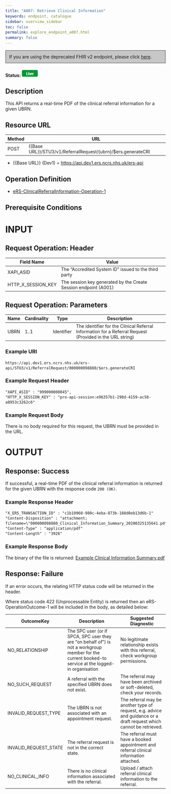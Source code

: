 ```yaml
---
title: "A007: Retrieve Clinical Information"
keywords: endpoint, catalogue
sidebar: overview_sidebar
toc: false
permalink: explore_endpoint_a007.html
summary: false
---
```


<div style="border: 2px solid #888888; padding: 10px; background: #c7c7c7;">If you are using the deprecated FHIR v2 endpoint, please click <a href="explore_endpoint_a007_DSTU2.html">here</a>.</div>

#### Status: ![Live](images/icons/api_live.png)

## Description
This API returns a real-time PDF of the clinical referral information for a given UBRN.

## Resource URL

| Method | URL |
| -------| --- |
| POST | {{Base URL}}/STU3/v1/ReferralRequest/{ubrn}/$ers.generateCRI |

- {{Base URL}} (Dev1) = https://api.dev1.ers.ncrs.nhs.uk/ers-api  


## Operation Definition

- [eRS-ClinicalReferralInformation-Operation-1](https://fhir.nhs.uk/STU3/OperationDefinition/eRS-ClinicalReferralInformation-Operation-1)

## Prerequisite Conditions


# INPUT

## Request Operation: Header

| Field Name | Value |
| ---------- | ----- |
| XAPI_ASID | The “Accredited System ID” issued to the third party |
| HTTP_X_SESSION_KEY | The session key generated by the Create Session endpoint (A001) |

## Request Operation: Parameters

| Name | Cardinality | Type | Description |
| ---- | ----------- | ---- | ----------- |
| UBRN | 1..1 | Identifier | The identifier for the Clinical Referral Information for a Referral Request<br>(Provided in the URL string) |

### Example URI
```http
https://api.dev1.ers.ncrs.nhs.uk/ers-api/STU3/v1/ReferralRequest/000000098880/$ers.generateCRI
```

### Example Request Header
```http
"XAPI_ASID" : "999000000045",
"HTTP_X_SESSION_KEY" : "pro-api-session:e96357b1-298d-4159-ac58-a8953c3262c6"
```
### Example Request Body
There is no body required for this request, the UBRN must be provided in the URL.

# OUTPUT

## Response: Success
If successful, a real-time PDF of the clinical referral information is returned for the given UBRN with the response code `200 (OK)`.

### Example Response Header
```http
"X_ERS_TRANSACTION_ID" : "c1b10960-980c-4eba-873b-188d0eb13d6b-1"
"Content-Disposition" : "attachment; filename=\"000000098880_Clinical_Information_Summary_20200325135641.pdf\"",
"Content-Type" : "application/pdf"
"Content-Length" : "3926"
```

### Example Response Body
The binary of the file is returned: [Example Clinical Information Summary.pdf](downloads/Example_Clinical_Information_Summary.pdf)

## Response: Failure
If an error occurs, the relating HTTP status code will be returned in the header.  

Where status code 422 (Unprocessable Entity) is returned then an eRS-OperationOutcome-1 will be included in the body, as detailed below:

| OutcomeKey | Description | Suggested Diagnostic |
| ---------- | ----------- | -------------------- |
| NO_RELATIONSHIP | The SPC user (or if SPCA, SPC user they are “on behalf of”) is not a workgroup member for the current booked-to service at the logged-in organisation | No legitimate relationship exists with this referral, check workgroup permissions. |
| NO_SUCH_REQUEST | A referral with the specified UBRN does not exist. | The referral may have been archived or soft-deleted, check your records. |
| INVALID_REQUEST_TYPE | The UBRN is not associated with an appointment request.  | The referral may be another type of request, e.g. advice and guidance or a draft request which cannot be retrieved. |
| INVALID_REQUEST_STATE | The referral request is not in the correct state. | The referral must have a booked appointment and referral clinical information attached. |
| NO_CLINICAL_INFO | There is no clinical information associated with the referral. | Upload / attach referral clinical information to the referral. |
